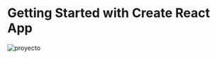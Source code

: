 # Getting Started with Create React App
![proyecto](https://tecdigital.tec.ac.cr/dotlrn/file-storage/view/dotlrn_fs_1066758_root_folder%2Fdesign%2Farbejas.jpg)

